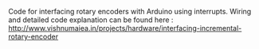 Code for interfacing rotary encoders with Arduino using interrupts. Wiring and detailed code explanation can be found here : http://www.vishnumaiea.in/projects/hardware/interfacing-incremental-rotary-encoder
